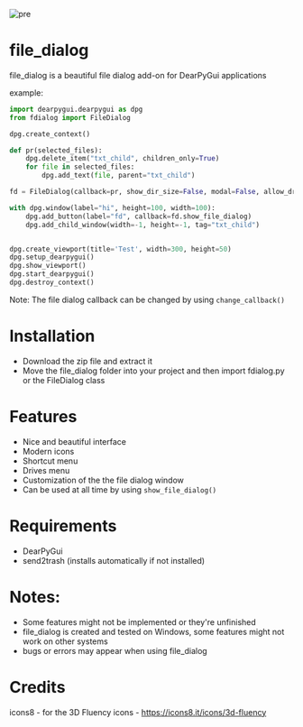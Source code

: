 ![pre](https://github.com/totallynotdrait/file_dialog/assets/108739871/9fa6e4b2-adb0-4000-98fe-1e5f7c273abe)

# file_dialog
file_dialog is a beautiful file dialog add-on for DearPyGui applications

example:
```python
import dearpygui.dearpygui as dpg
from fdialog import FileDialog

dpg.create_context()

def pr(selected_files):
    dpg.delete_item("txt_child", children_only=True)
    for file in selected_files:
        dpg.add_text(file, parent="txt_child")

fd = FileDialog(callback=pr, show_dir_size=False, modal=False, allow_drag=False, default_path="..")

with dpg.window(label="hi", height=100, width=100):
    dpg.add_button(label="fd", callback=fd.show_file_dialog)
    dpg.add_child_window(width=-1, height=-1, tag="txt_child")


dpg.create_viewport(title='Test', width=300, height=50)
dpg.setup_dearpygui()
dpg.show_viewport()
dpg.start_dearpygui()
dpg.destroy_context()
```
Note: The file dialog callback can be changed by using ```change_callback()```

# Installation
- Download the zip file and extract it
- Move the file_dialog folder into your project and then import fdialog.py or the FileDialog class

# Features
- Nice and beautiful interface
- Modern icons
- Shortcut menu
- Drives menu
- Customization of the the file dialog window
- Can be used at all time by using ```show_file_dialog()```

# Requirements
- DearPyGui
- send2trash (installs automatically if not installed)

# Notes:
- Some features might not be implemented or they're unfinished
- file_dialog is created and tested on Windows, some features might not work on other systems
- bugs or errors may appear when using file_dialog

# Credits
icons8 - for the 3D Fluency icons - https://icons8.it/icons/3d-fluency
